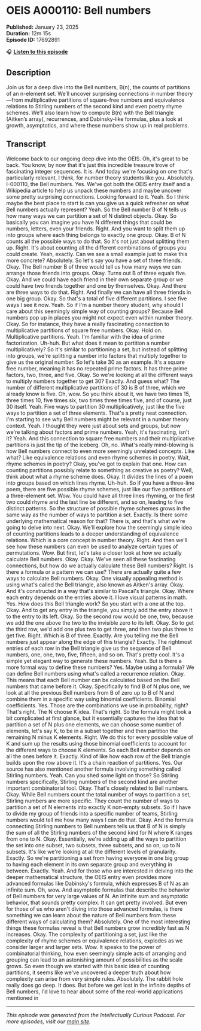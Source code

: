 # OEIS A000110: Bell numbers

**Published:** January 23, 2025  
**Duration:** 12m 15s  
**Episode ID:** 17692891

🎧 **[Listen to this episode](https://intellectuallycurious.buzzsprout.com/2529712/episodes/17692891-oeis-a000110-bell-numbers)**

## Description

Join us for a deep dive into the Bell numbers, B(n), the counts of partitions of an n-element set. We’ll uncover surprising connections in number theory—from multiplicative partitions of square-free numbers and equivalence relations to Stirling numbers of the second kind and even poetry rhyme schemes. We’ll also learn how to compute B(n) with the Bell triangle (Aitken’s array), recurrences, and Dabinsky-like formulas, plus a look at growth, asymptotics, and where these numbers show up in real problems.

## Transcript

Welcome back to our ongoing deep dive into the OEIS. Oh, it's great to be back. You know, by now that it's just this incredible treasure trove of fascinating integer sequences. It is. And today we're focusing on one that's particularly relevant, I think, for number theory students like you. Absolutely. I-000110, the Bell numbers. Yes. We've got both the OEIS entry itself and a Wikipedia article to help us unpack these numbers and maybe uncover some pretty surprising connections. Looking forward to it. Yeah. So I think maybe the best place to start is can you give us a quick refresher on what Bell numbers actually represent? Yeah. So the Bell number B of N tells us how many ways we can partition a set of N distinct objects. Okay. So basically you can imagine you have N different things that could be numbers, letters, even your friends. Right. And you want to split them up into groups where each thing belongs to exactly one group. Okay. B of N counts all the possible ways to do that. So it's not just about splitting them up. Right. It's about counting all the different combinations of groups you could create. Yeah, exactly. Can we see a small example just to make this more concrete? Absolutely. So let's say you have a set of three friends. Okay. The Bell number B of three would tell us how many ways we can arrange those friends into groups. Okay. Turns out B of three equals five. Okay. And we could have each friend in their own separate group or we could have two friends together and one by themselves. Okay. And there are three ways to do that. Right. And finally we can have all three friends in one big group. Okay. So that's a total of five different partitions. I see five ways I see it now. Yeah. So if I'm a number theory student, why should I care about this seemingly simple way of counting groups? Because Bell numbers pop up in places you might not expect even within number theory. Okay. So for instance, they have a really fascinating connection to multiplicative partitions of square free numbers. Okay. Hold on. Multiplicative partitions. Yeah. I'm familiar with the idea of prime factorization. Uh-huh. But what does it mean to partition a number multiplicatively? So it's similar to partitioning a set, but instead of splitting into groups, we're splitting a number into factors that multiply together to give us the original number. So let's take 30 as an example. It's a square free number, meaning it has no repeated prime factors. It has three prime factors, two, three, and five. Okay. So we're looking at all the different ways to multiply numbers together to get 30? Exactly. And guess what? The number of different multiplicative partitions of 30 is B of three, which we already know is five. Oh, wow. So you think about it, we have two times 15, three times 10, five times six, two times three times five, and of course, just 30 itself. Yeah. Five ways to partition 30 multiplicatively, just like the five ways to partition a set of three elements. That's a pretty neat connection. I'm starting to see why Bell numbers might be relevant in a number theory context. Yeah. I thought they were just about sets and groups, but now we're talking about factors and prime numbers. Yeah, it's fascinating, isn't it? Yeah. And this connection to square free numbers and their multiplicative partitions is just the tip of the iceberg. Oh, no. What's really mind-blowing is how Bell numbers connect to even more seemingly unrelated concepts. Like what? Like equivalence relations and even rhyme schemes in poetry. Wait, rhyme schemes in poetry? Okay, you've got to explain that one. How can counting partitions possibly relate to something as creative as poetry? Well, think about what a rhyme scheme does. Okay. It divides the lines of a poem into groups based on which lines rhyme. Uh-huh. So if you have a three-line poem, there are five possible rhyme schemes, just like our five partitions of a three-element set. Wow. You could have all three lines rhyming, or the first two could rhyme and the last line be different, and so on, leading to five distinct patterns. So the structure of possible rhyme schemes grows in the same way as the number of ways to partition a set. Exactly. Is there some underlying mathematical reason for that? There is, and that's what we're going to delve into next. Okay. We'll explore how the seemingly simple idea of counting partitions leads to a deeper understanding of equivalence relations. Which is a core concept in number theory. Right. And then we'll see how these numbers can even be used to analyze certain types of permutations. Wow. But first, let's take a closer look at how we actually calculate Bell numbers. Okay. Okay. We've seen all these fascinating connections, but how do we actually calculate these Bell numbers? Right. Is there a formula or a pattern we can use? There are actually quite a few ways to calculate Bell numbers. Okay. One visually appealing method is using what's called the Bell triangle, also known as Aitken's array. Okay. And it's constructed in a way that's similar to Pascal's triangle. Okay. Where each entry depends on the entries above it. I love visual patterns in math. Yes. How does this Bell triangle work? So you start with a one at the top. Okay. And to get any entry in the triangle, you simply add the entry above it to the entry to its left. Okay. So the second row would be one, two, because we add the one above the two to the invisible zero to its left. Okay. So to get the third row, we'd add one plus two to get three, and then two plus three to get five. Right. Which is B of three. Exactly. Are you telling me the Bell numbers just appear along the edge of this triangle? Exactly. The rightmost entries of each row in the Bell triangle give us the sequence of Bell numbers, one, one, two, five, fifteen, and so on. That's pretty cool. It's a simple yet elegant way to generate these numbers. Yeah. But is there a more formal way to define these numbers? Yes. Maybe using a formula? We can define Bell numbers using what's called a recurrence relation. Okay. This means that each Bell number can be calculated based on the Bell numbers that came before it. Okay. Specifically to find B of N plus one, we look at all the previous Bell numbers from B of zero up to B of N and combine them in a specific way using binomial coefficients. Binomial coefficients. Yes. Those are the combinations we use in probability, right? That's right. The N choose K idea. That's right. So the formula might look a bit complicated at first glance, but it essentially captures the idea that to partition a set of N plus one elements, we can choose some number of elements, let's say K, to be in a subset together and then partition the remaining N minus K elements. Right. We do this for every possible value of K and sum up the results using those binomial coefficients to account for the different ways to choose K elements. So each Bell number depends on all the ones before it. Exactly. Kind of like how each row of the Bell triangle builds upon the row above it. It's a chain reaction of partitions. Yes. Our source has also mentioned another formula involving something called Stirling numbers. Yeah. Can you shed some light on those? So Stirling numbers specifically, Stirling numbers of the second kind are another important combinatorial tool. Okay. That's closely related to Bell numbers. Okay. While Bell numbers count the total number of ways to partition a set, Stirling numbers are more specific. They count the number of ways to partition a set of N elements into exactly K non-empty subsets. So if I have to divide my group of friends into a specific number of teams, Stirling numbers would tell me how many ways I can do that. Okay. And the formula connecting Stirling numbers to Bell numbers tells us that B of N is simply the sum of all the Stirling numbers of the second kind for N where K ranges from one to N. Okay. Essentially, we're adding up all the ways to partition the set into one subset, two subsets, three subsets, and so on, up to N subsets. It's like we're looking at all the different levels of granularity. Exactly. So we're partitioning a set from having everyone in one big group to having each element in its own separate group and everything in between. Exactly. Yeah. And for those who are interested in delving into the deeper mathematical structure, the OEIS entry even provides more advanced formulas like Dabinsky's formula, which expresses B of N as an infinite sum. Oh, wow. And asymptotic formulas that describe the behavior of Bell numbers for very large values of N. An infinite sum and asymptotic behavior, that sounds pretty complex. It can get pretty involved. But even for those of us who aren't diving into those advanced formulas, is there something we can learn about the nature of Bell numbers from these different ways of calculating them? Absolutely. One of the most interesting things these formulas reveal is that Bell numbers grow incredibly fast as N increases. Okay. The complexity of partitioning a set, just like the complexity of rhyme schemes or equivalence relations, explodes as we consider larger and larger sets. Wow. It speaks to the power of combinatorial thinking, how even seemingly simple acts of arranging and grouping can lead to an astonishing amount of possibilities as the scale grows. So even though we started with this basic idea of counting partitions, it seems like we've uncovered a deeper truth about how complexity can arise from very simple rules. Absolutely. The rabbit hole really does go deep. It does. But before we get lost in the infinite depths of Bell numbers, I'd love to hear about some of the real-world applications mentioned in

---
*This episode was generated from the Intellectually Curious Podcast. For more episodes, visit our [main site](https://intellectuallycurious.buzzsprout.com).*

